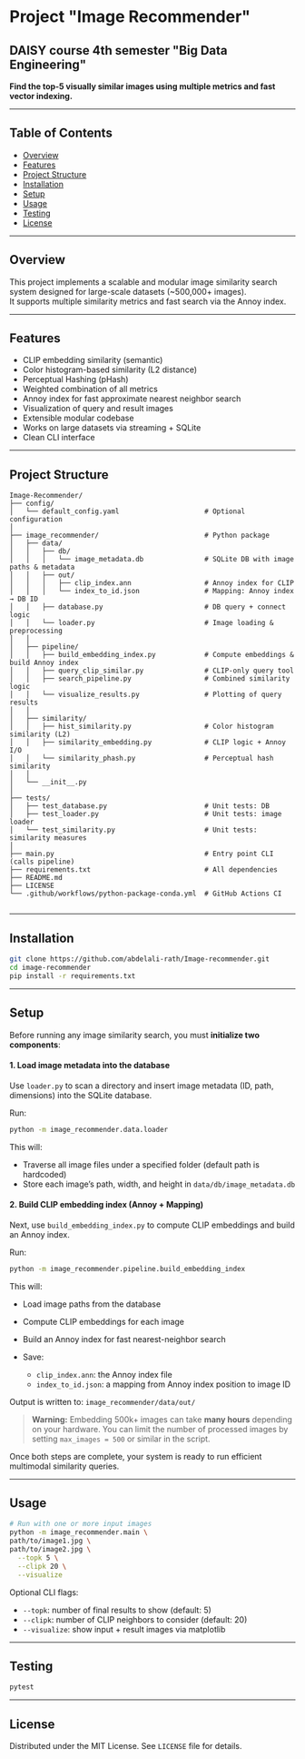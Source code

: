 # Project "Image Recommender"
## DAISY course 4th semester "Big Data Engineering"

**Find the top-5 visually similar images using multiple metrics and fast vector indexing.**

---

## Table of Contents

- [Overview](#overview)
- [Features](#features)
- [Project Structure](#project-structure)
- [Installation](#installation)
- [Setup](#setup)
- [Usage](#usage)
- [Testing](#testing)
- [License](#license)

---

## Overview

This project implements a scalable and modular image similarity search system designed for large-scale datasets (~500,000+ images).  
It supports multiple similarity metrics and fast search via the Annoy index.

---

## Features

- CLIP embedding similarity (semantic)
- Color histogram-based similarity (L2 distance)
- Perceptual Hashing (pHash)
- Weighted combination of all metrics
- Annoy index for fast approximate nearest neighbor search
- Visualization of query and result images
- Extensible modular codebase
- Works on large datasets via streaming + SQLite
- Clean CLI interface

---

## Project Structure

```
Image-Recommender/
├── config/
│   └── default_config.yaml                     # Optional configuration
│
├── image_recommender/                          # Python package
│   ├── data/
│   │   ├── db/
│   │   │   └── image_metadata.db               # SQLite DB with image paths & metadata
│   │   ├── out/
│   │   │   ├── clip_index.ann                  # Annoy index for CLIP
│   │   │   └── index_to_id.json                # Mapping: Annoy index → DB ID
│   │   ├── database.py                         # DB query + connect logic
│   │   └── loader.py                           # Image loading & preprocessing
│   │
│   ├── pipeline/
│   │   ├── build_embedding_index.py            # Compute embeddings & build Annoy index
│   │   ├── query_clip_similar.py               # CLIP-only query tool
│   │   ├── search_pipeline.py                  # Combined similarity logic
│   │   └── visualize_results.py                # Plotting of query results
│   │
│   ├── similarity/
│   │   ├── hist_similarity.py                  # Color histogram similarity (L2)
│   │   ├── similarity_embedding.py             # CLIP logic + Annoy I/O
│   │   └── similarity_phash.py                 # Perceptual hash similarity
│   │
│   └── __init__.py
│
├── tests/
│   ├── test_database.py                        # Unit tests: DB
│   ├── test_loader.py                          # Unit tests: image loader
│   └── test_similarity.py                      # Unit tests: similarity measures
│
├── main.py                                     # Entry point CLI (calls pipeline)
├── requirements.txt                            # All dependencies
├── README.md
├── LICENSE
└── .github/workflows/python-package-conda.yml  # GitHub Actions CI


```

---

## Installation

```bash
git clone https://github.com/abdelali-rath/Image-recommender.git
cd image-recommender
pip install -r requirements.txt
````

---

## Setup

Before running any image similarity search, you must **initialize two components**:


#### 1. Load image metadata into the database

Use `loader.py` to scan a directory and insert image metadata (ID, path, dimensions) into the SQLite database.

Run:

```bash
python -m image_recommender.data.loader
````

This will:

* Traverse all image files under a specified folder (default path is hardcoded)
* Store each image’s path, width, and height in `data/db/image_metadata.db`

#### 2. Build CLIP embedding index (Annoy + Mapping)

Next, use `build_embedding_index.py` to compute CLIP embeddings and build an Annoy index.

Run:

```bash
python -m image_recommender.pipeline.build_embedding_index
```

This will:

* Load image paths from the database
* Compute CLIP embeddings for each image
* Build an Annoy index for fast nearest-neighbor search
* Save:

  * `clip_index.ann`: the Annoy index file
  * `index_to_id.json`: a mapping from Annoy index position to image ID

Output is written to: `image_recommender/data/out/`

> **Warning:** Embedding 500k+ images can take **many hours** depending on your hardware. You can limit the number of processed images by setting `max_images = 500` or similar in the script.

Once both steps are complete, your system is ready to run efficient multimodal similarity queries.

---


## Usage

```bash
# Run with one or more input images
python -m image_recommender.main \
path/to/image1.jpg \
path/to/image2.jpg \
  --topk 5 \
  --clipk 20 \
  --visualize
```

Optional CLI flags:

* `--topk`: number of final results to show (default: 5)
* `--clipk`: number of CLIP neighbors to consider (default: 20)
* `--visualize`: show input + result images via matplotlib

---

## Testing

```bash
pytest
```
---

## License

Distributed under the MIT License. See `LICENSE` file for details.